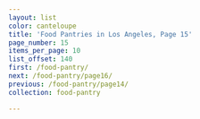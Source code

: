 ```yaml
---
layout: list
color: canteloupe
title: 'Food Pantries in Los Angeles, Page 15'
page_number: 15
items_per_page: 10
list_offset: 140
first: /food-pantry/
next: /food-pantry/page16/
previous: /food-pantry/page14/
collection: food-pantry

---
```

